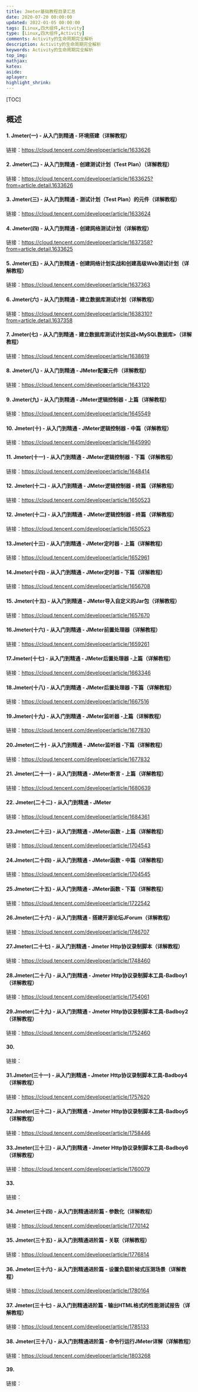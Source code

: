 ```yaml
---
title: Jmeter基础教程目录汇总
date: 2020-07-20 00:00:00
updated: 2022-01-05 00:00:00
tags: [Linux,四大组件,Activity]
type: [Linux,四大组件,Activity]
comments: Activity的生命周期完全解析
description: Activity的生命周期完全解析
keywords: Activity的生命周期完全解析
top_img:
mathjax:
katex:
aside:
aplayer:
highlight_shrink:
---
```


[TOC]



## 概述

#### 1. Jmeter(一) - 从入门到精通 - 环境搭建（详解教程）

链接：https://cloud.tencent.com/developer/article/1633626

#### 2. Jmeter(二) - 从入门到精通 - 创建测试计划（Test Plan）（详解教程）

链接：https://cloud.tencent.com/developer/article/1633625?from=article.detail.1633626

#### 3. Jmeter(三) - 从入门到精通 - 测试计划（Test Plan）的元件（详解教程）

链接：https://cloud.tencent.com/developer/article/1633624

#### 4. Jmeter(四) - 从入门到精通 - 创建网络测试计划（详解教程）

链接：https://cloud.tencent.com/developer/article/1637358?from=article.detail.1633625

#### 5. Jmeter(五) - 从入门到精通 - 创建网络计划实战和创建高级Web测试计划（详解教程）

链接：https://cloud.tencent.com/developer/article/1637363

#### 6. Jmeter(六) - 从入门到精通 - 建立数据库测试计划（详解教程）

链接：https://cloud.tencent.com/developer/article/1638310?from=article.detail.1637358

#### 7. Jmeter(七) - 从入门到精通 - 建立数据库测试计划实战<MySQL数据库>（详解教程）

链接：https://cloud.tencent.com/developer/article/1638619

#### 8. Jmeter(八) - 从入门到精通 - JMeter配置元件（详解教程）

链接：https://cloud.tencent.com/developer/article/1643120

#### 9. Jmeter(九) - 从入门到精通 - JMeter逻辑控制器 - 上篇（详解教程）

链接：https://cloud.tencent.com/developer/article/1645549

#### 10. Jmeter(十) - 从入门到精通 - JMeter逻辑控制器 - 中篇（详解教程）

链接：https://cloud.tencent.com/developer/article/1645990

#### 11. Jmeter(十一) - 从入门到精通 - JMeter逻辑控制器 - 下篇（详解教程）

链接：https://cloud.tencent.com/developer/article/1648414

#### 12. Jmeter(十二) - 从入门到精通 - JMeter逻辑控制器 - 终篇（详解教程）

链接：https://cloud.tencent.com/developer/article/1650523

#### 12. Jmeter(十二) - 从入门到精通 - JMeter逻辑控制器 - 终篇（详解教程）

链接：https://cloud.tencent.com/developer/article/1650523

#### 13.Jmeter(十三) - 从入门到精通 - JMeter定时器 - 上篇（详解教程）

链接：https://cloud.tencent.com/developer/article/1652961

#### 14.Jmeter(十四) - 从入门到精通 - JMeter定时器 - 下篇（详解教程）

链接：https://cloud.tencent.com/developer/article/1656708

#### 15. Jmeter(十五) - 从入门到精通 - JMeter导入自定义的Jar包（详解教程）

链接：https://cloud.tencent.com/developer/article/1657670

#### 16.Jmeter(十六) - 从入门到精通 - JMeter前置处理器（详解教程）

链接：https://cloud.tencent.com/developer/article/1659261

#### 17.Jmeter(十七) - 从入门到精通 - JMeter后置处理器 -上篇（详解教程）

链接：https://cloud.tencent.com/developer/article/1663346

#### 18.Jmeter(十八) - 从入门到精通 - JMeter后置处理器 -下篇（详解教程）

链接：https://cloud.tencent.com/developer/article/1667516

#### 19.Jmeter(十九) - 从入门到精通 - JMeter监听器 -上篇（详解教程）

链接：https://cloud.tencent.com/developer/article/1677830

#### 20.Jmeter(二十) - 从入门到精通 - JMeter监听器 -下篇（详解教程）

链接：https://cloud.tencent.com/developer/article/1677832

#### 21. Jmeter(二十一) - 从入门到精通 - JMeter断言 - 上篇（详解教程）

链接：https://cloud.tencent.com/developer/article/1680639

#### 22. Jmeter(二十二) - 从入门到精通 - JMeter

链接：https://cloud.tencent.com/developer/article/1684361

#### 23.Jmeter(二十三) - 从入门到精通 - JMeter函数 - 上篇（详解教程）

链接：https://cloud.tencent.com/developer/article/1704543

#### 24.Jmeter(二十四) - 从入门到精通 - JMeter函数 - 中篇（详解教程）

链接：https://cloud.tencent.com/developer/article/1704545

#### 25.Jmeter(二十五) - 从入门到精通 - JMeter函数 - 下篇（详解教程）

链接：https://cloud.tencent.com/developer/article/1722542

#### 26.Jmeter(二十六) - 从入门到精通 - 搭建开源论坛JForum（详解教程）

链接：https://cloud.tencent.com/developer/article/1746707

#### 27.Jmeter(二十七) - 从入门到精通 - Jmeter Http协议录制脚本（详解教程）

链接：https://cloud.tencent.com/developer/article/1748460

#### 28.Jmeter(二十八) - 从入门到精通 - Jmeter Http协议录制脚本工具-Badboy1（详解教程）

链接：https://cloud.tencent.com/developer/article/1754061

#### 29.Jmeter(二十九) - 从入门到精通 - Jmeter Http协议录制脚本工具-Badboy2（详解教程）

链接：https://cloud.tencent.com/developer/article/1752460

#### 30.

链接：

#### 31.Jmeter(三十一) - 从入门到精通 - Jmeter Http协议录制脚本工具-Badboy4（详解教程）

链接：https://cloud.tencent.com/developer/article/1757620

#### 32.Jmeter(三十二) - 从入门到精通 - Jmeter Http协议录制脚本工具-Badboy5（详解教程）

链接：https://cloud.tencent.com/developer/article/1758446

#### 33.Jmeter(三十三) - 从入门到精通 - Jmeter Http协议录制脚本工具-Badboy6（详解教程）

链接：https://cloud.tencent.com/developer/article/1760079

#### 33.

链接：

#### 34. Jmeter(三十四) - 从入门到精通进阶篇 - 参数化（详解教程）

链接：https://cloud.tencent.com/developer/article/1770142

#### 35. Jmeter(三十五) - 从入门到精通进阶篇 - 关联（详解教程）

链接：https://cloud.tencent.com/developer/article/1776814

#### 36. Jmeter(三十六) - 从入门到精通进阶篇 - 设置负载阶梯式压测场景（详解教程）

链接：https://cloud.tencent.com/developer/article/1780164

#### 37. Jmeter(三十七) - 从入门到精通进阶篇 - 输出HTML格式的性能测试报告（详解教程）

链接：https://cloud.tencent.com/developer/article/1785133

#### 38. Jmeter(三十八) - 从入门到精通进阶篇 - 命令行运行JMeter详解（详解教程）

链接：https://cloud.tencent.com/developer/article/1803268

#### 39.

链接：